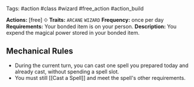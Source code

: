Tags: #action #class #wizard #free_action #action_build 

**Actions:** [free] ⟐
**Traits:** `ARCANE` `WIZARD`
**Frequency:** once per day
**Requirements:** Your bonded item is on your person.
**Description:** You expend the magical power stored in your bonded item. 

## Mechanical Rules

- During the current turn, you can cast one spell you prepared today and already cast, without spending a spell slot.
- You must still [[Cast a Spell]] and meet the spell's other requirements.
